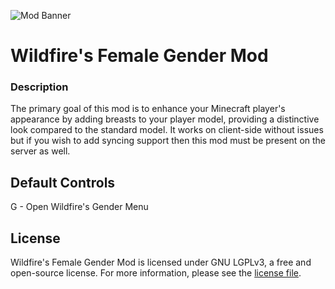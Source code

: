 ![Mod Banner](https://i.imgur.com/WLCTnCK.png)
# Wildfire's Female Gender Mod

### Description
The primary goal of this mod is to enhance your Minecraft player's appearance by adding breasts to your player model, providing a distinctive look compared to the standard model.
It works on client-side without issues but if you wish to add syncing support then this mod must be present on the server as well.

## Default Controls

G - Open Wildfire's Gender Menu

## License

Wildfire's Female Gender Mod is licensed under GNU LGPLv3, a free and open-source license. For more information, please see the [license file](https://github.com/WildfireRomeo/WildfireFemaleGenderMod/blob/fabric-1.20.2/LICENSE).
